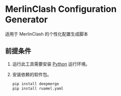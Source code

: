 # MerlinClash Configuration Generator

适用于 MerlinClash 的个性化配置生成脚本

## 前提条件

1. 运行此工具需要安装 [Python](https://www.python.org/) 运行环境。

2. 安装依赖的软件包。

    ```bash
    pip install deepmerge
    pip install ruamel.yaml

    ```